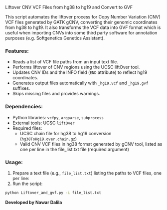 Liftover CNV VCF Files from hg38 to hg19 and Convert to GVF

This script automates the liftover process for Copy Number Variation (CNV) VCF files generated
by GATK gCNV, converting their genomic coordinates from hg38 to hg19. It also transforms the
VCF data into GVF format which is useful when importing CNVs into some third party software for annotation purposes (e.g. Softgenetics Genetics Assistant).

### Features:
- Reads a list of VCF file paths from an input text file.
- Performs liftover of CNV regions using the UCSC liftOver tool.
- Updates CNV IDs and the INFO field (`END` attribute) to reflect hg19 coordinates.
- Generates output files automatically with `_hg19.vcf` and `_hg19.gvf` suffixes.
- Skips missing files and provides warnings.

### Dependencies:
- Python libraries: `vcfpy`, `argparse`, `subprocess`
- External tools: UCSC `liftOver`
- Required files:
    - UCSC chain file for hg38 to hg19 conversion (`hg38ToHg19.over.chain.gz`)
    - Valid CNV VCF files in hg38 format generated by gCNV tool, listed as one per line in the file_list.txt file (required argument)

### Usage:
1. Prepare a text file (e.g., `file_list.txt`) listing the paths to VCF files, one per line:
2. Run the script:
```bash
python Liftover_and_gvf.py -i file_list.txt
```

**Developed by Nawar Dalila**
